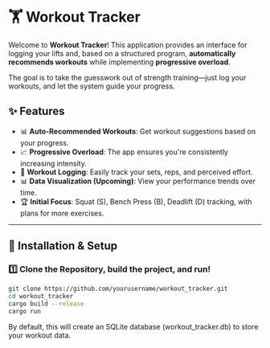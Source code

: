 # 🏋️ Workout Tracker

Welcome to **Workout Tracker**! This application provides an interface for logging your lifts and, based on a structured program, **automatically recommends workouts** while implementing **progressive overload**. 

The goal is to take the guesswork out of strength training—just log your workouts, and let the system guide your progress.

## ✨ Features
- 📊 **Auto-Recommended Workouts**: Get workout suggestions based on your progress.
- 📈 **Progressive Overload**: The app ensures you're consistently increasing intensity.
- 📅 **Workout Logging**: Easily track your sets, reps, and perceived effort.
- 📊 **Data Visualization (Upcoming)**: View your performance trends over time.
- 🏆 **Initial Focus**: Squat (S), Bench Press (B), Deadlift (D) tracking, with plans for more exercises.

---

## 🚀 Installation & Setup

### 1️⃣ Clone the Repository, build the project, and run!
```sh
git clone https://github.com/yourusername/workout_tracker.git
cd workout_tracker
cargo build --release
cargo run
```

By default, this will create an SQLite database (workout_tracker.db) to store your workout data.
